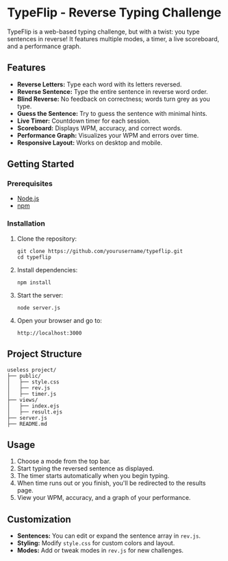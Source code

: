 # TypeFlip - Reverse Typing Challenge

TypeFlip is a web-based typing challenge, but with a twist: you type sentences in reverse! It features multiple modes, a timer, a live scoreboard, and a performance graph.

## Features

- **Reverse Letters:** Type each word with its letters reversed.
- **Reverse Sentence:** Type the entire sentence in reverse word order.
- **Blind Reverse:** No feedback on correctness; words turn grey as you type.
- **Guess the Sentence:** Try to guess the sentence with minimal hints.
- **Live Timer:** Countdown timer for each session.
- **Scoreboard:** Displays WPM, accuracy, and correct words.
- **Performance Graph:** Visualizes your WPM and errors over time.
- **Responsive Layout:** Works on desktop and mobile.

## Getting Started

### Prerequisites

- [Node.js](https://nodejs.org/)
- [npm](https://www.npmjs.com/)

### Installation

1. Clone the repository:
    ```
    git clone https://github.com/yourusername/typeflip.git
    cd typeflip
    ```

2. Install dependencies:
    ```
    npm install
    ```

3. Start the server:
    ```
    node server.js
    ```

4. Open your browser and go to:
    ```
    http://localhost:3000
    ```

## Project Structure

```
useless project/
├── public/
│   ├── style.css
│   ├── rev.js
│   ├── timer.js
├── views/
│   ├── index.ejs
│   ├── result.ejs
├── server.js
├── README.md
```

## Usage

1. Choose a mode from the top bar.
2. Start typing the reversed sentence as displayed.
3. The timer starts automatically when you begin typing.
4. When time runs out or you finish, you'll be redirected to the results page.
5. View your WPM, accuracy, and a graph of your performance.

## Customization

- **Sentences:** You can edit or expand the sentence array in `rev.js`.
- **Styling:** Modify `style.css` for custom colors and layout.
- **Modes:** Add or tweak modes in `rev.js` for new challenges.


